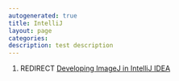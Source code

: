 ```yaml
---
autogenerated: true
title: IntelliJ
layout: page
categories: 
description: test description
---
```


1.  REDIRECT [Developing ImageJ in IntelliJ IDEA](Developing_ImageJ_in_IntelliJ_IDEA)
